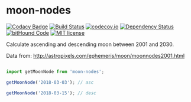 # moon-nodes

[![Codacy Badge](https://api.codacy.com/project/badge/Grade/b6752492e861418bbf62791233006c7d)](https://www.codacy.com/app/polutz/moon-nodes?utm_source=github.com&amp;utm_medium=referral&amp;utm_content=angeloocana/moon-nodes&amp;utm_campaign=Badge_Grade)
[![Build Status](https://travis-ci.org/angeloocana/moon-nodes.svg)](https://travis-ci.org/angeloocana/moon-nodes)
[![codecov.io](http://codecov.io/github/angeloocana/moon-nodes/coverage.svg)](http://codecov.io/github/angeloocana/moon-nodes)
[![Dependency Status](https://gemnasium.com/angeloocana/moon-nodes.svg)](https://gemnasium.com/angeloocana/moon-nodes)
[![bitHound Code](https://www.bithound.io/github/angeloocana/moon-nodes/badges/code.svg)](https://www.bithound.io/github/angeloocana/moon-nodes)
[![MIT license](http://img.shields.io/badge/license-MIT-brightgreen.svg)](http://opensource.org/licenses/MIT)

Calculate ascending and descending moon between 2001 and 2030.

Data from: http://astropixels.com/ephemeris/moon/moonnodes2001.html

```js

import getMoonNode from 'moon-nodes';

getMoonNode('2018-03-03'); // asc

getMoonNode('2018-03-15'); // desc

```
